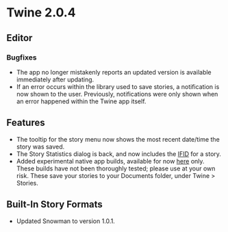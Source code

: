 # Twine 2.0.4

## Editor

### Bugfixes

- The app no longer mistakenly reports an updated version is available
    immediately after updating.
- If an error occurs within the library used to save stories, a
    notification is now shown to the user. Previously, notifications
    were only shown when an error happened within the Twine app itself.

## Features

- The tooltip for the story menu now shows the most recent date/time
    the story was saved.
- The Story Statistics dialog is back, and now includes the
    [IFID](http://ifdb.tads.org/help-ifid) for a story.
- Added experimental native app builds, available for now
    [here](http://bitbucket.org/klembot/twinejs/downloads) only. These
    builds have not been thoroughly tested; please use at your own risk.
    These save your stories to your Documents folder, under Twine \>
    Stories.

## Built-In Story Formats

- Updated Snowman to version 1.0.1.
